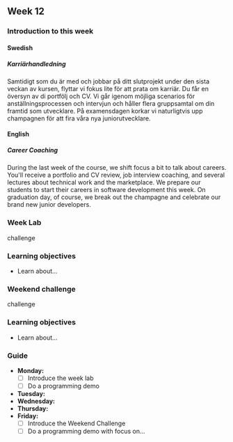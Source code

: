 ## Week 12
### Introduction to this week

#### Swedish
##### Karriärhandledning
Samtidigt som du är med och jobbar på ditt slutprojekt under den sista veckan av kursen, flyttar vi fokus lite för att prata om karriär. Du får en översyn av di portfölj och CV. Vi går igenom möjliga scenarios för anställningsprocessen och intervjun och håller flera gruppsamtal om din framtid som utvecklare. På examensdagen korkar vi naturligtvis upp champagnen för att fira våra nya juniorutvecklare.

#### English
##### Career Coaching
During the last week of the course, we shift focus a bit to talk about careers. You'll receive a portfolio and CV review, job interview coaching, and several lectures about technical work and the marketplace. We prepare our students to start their careers in software development this week. On graduation day, of course, we break out the champagne and celebrate our brand new junior developers.
### Week Lab
challenge

### Learning objectives
* Learn about...

### Weekend challenge
challenge

### Learning objectives
* Learn about...

### Guide
- **Monday:**
  - [ ] Introduce the week lab
  - [ ] Do a programming demo
- **Tuesday:**
- **Wednesday:**
- **Thursday:**
- **Friday:**
  - [ ] Introduce the Weekend Challenge
  - [ ] Do a programming demo with focus on...
